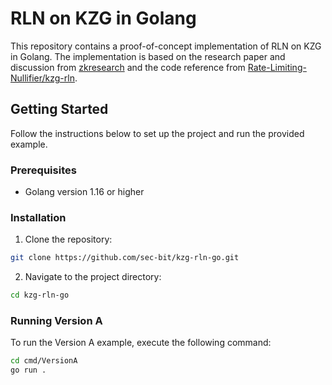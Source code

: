 # RLN on KZG in Golang

This repository contains a proof-of-concept implementation of RLN on KZG in Golang. The implementation is based on the research paper and discussion from [zkresearch](https://zkresear.ch/t/rln-on-kzg-polynomial-commitment-scheme-cross-posted/114) and the code reference from [Rate-Limiting-Nullifier/kzg-rln](https://github.com/Rate-Limiting-Nullifier/kzg-rln).

## Getting Started

Follow the instructions below to set up the project and run the provided example.

### Prerequisites

- Golang version 1.16 or higher

### Installation

1. Clone the repository:
```bash
git clone https://github.com/sec-bit/kzg-rln-go.git
```

2. Navigate to the project directory:
```bash
cd kzg-rln-go
```

### Running Version A

To run the Version A example, execute the following command:

```bash
cd cmd/VersionA
go run .
```
